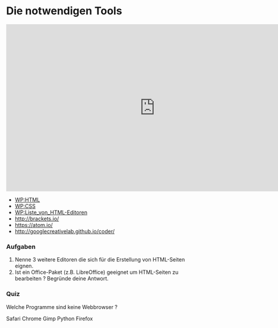# Die notwendigen Tools

<iframe width="800" height="450" src="https://www.youtube-nocookie.com/embed/4zF55X9iK1E?showinfo=0" frameborder="0" allowfullscreen></iframe>

* [WP:HTML](http://de.wikipedia.org/wiki/Hypertext_Markup_Language)
* [WP:CSS](http://de.wikipedia.org/wiki/Cascading_Style_Sheets)
* [WP:Liste_von_HTML-Editoren](http://de.wikipedia.org/wiki/Liste_von_HTML-Editoren)
* http://brackets.io/
* https://atom.io/
* http://googlecreativelab.github.io/coder/

### Aufgaben

1. Nenne 3 weitere Editoren die sich für die Erstellung von HTML-Seiten eignen.
2. Ist ein Office-Paket (z.B. LibreOffice) geeignet um HTML-Seiten zu bearbeiten ? Begründe deine Antwort.

### Quiz

<quiz name="">
    <question multiple>
        <p>Welche Programme sind keine Webbrowser ?</p>
        <answer>Safari</answer>
        <answer>Chrome</answer>
        <answer correct>Gimp</answer>
        <answer correct>Python</answer>
	<answer>Firefox</answer>
    </question>
</quiz>
